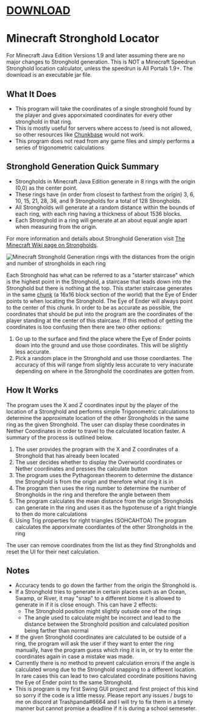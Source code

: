# [DOWNLOAD](https://drive.google.com/file/d/1lo_HM4BqYZF-Dpc9y4U26WeaqXZMI5Wa/view?usp=sharing)

# Minecraft Stronghold Locator
For Minecraft Java Edition Versions 1.9 and later assuming there are no major changes to Stronghold generation.
This is NOT a Minecraft Speedrun Stronghold location calculator, unless the speedrun is All Portals 1.9+.
The download is an executable jar file.

## What It Does
- This program will take the coordinates of a single stronghold found by the player and gives apporximated coordinates for every other stronghold in that ring. 
- This is mostly useful for servers where access to /seed is not allowed, so other resources like [Chunkbase](https://www.chunkbase.com/apps/stronghold-finder) would not work.
- This program does not read from any game files and simply performs a series of trigonometric calculations

## Stronghold Generation Quick Summary
- Strongholds in Minecraft Java Edition generate in 8 rings with the origin (0,0) as the center point.
- These rings have (in order from closest to farthest from the origin) 3, 6, 10, 15, 21, 28, 36, and 9 Strongholds for a total of 128 Strongholds.
- All Strongholds will generate at a random distance within the bounds of each ring, with each ring having a thickness of about 1536 blocks.
- Each Stronghold in a ring will generate at an about equal angle apart when measuring from the origin.

For more information and details about Stronghold Generation visit [The Minecraft Wiki page on Strongholds](https://minecraft.fandom.com/wiki/Stronghold).

![Minecraft Stronghold Generation rings with the distances from the origin and number of strongholds in each ring](https://static.wikia.nocookie.net/minecraft_gamepedia/images/9/9d/Strongholds_1.9.png/revision/latest/scale-to-width-down/400?cb=20210212055544)

Each Stronghold has what can be referred to as a "starter staircase" which is the highest point in the Stronghold, a staircase that leads down into the Stronghold but there is nothing at the top. This starter staircase generates in the same [chunk](https://minecraft.fandom.com/wiki/Chunk) (a 16x16 block section of the world) that the Eye of Ender points to when locating the Stronghold. The Eye of Ender will always point to the center of this chunk. In order to be as accurate as possible, the coordinates that should be put into the program are the coordinates of the player standing at the center of this staircase. If this method of getting the coordinates is too confusing then there are two other options:

1. Go up to the surface and find the place where the Eye of Ender points down into the ground and use those coordinates. This will be slightly less accurate.
2. Pick a random place in the Stronghold and use those coordiantes. The accuracy of this will range from slightly less accurate to very inacurate depending on where in the Stronghold the coordinates are gotten from.

## How It Works
The program uses the X and Z coordinates input by the player of the location of a Stronghold and performs simple Trigonometric calculations to determine the approximate location of the other Strongholds in the same ring as the given Stronghold. The user can display these coordinates in Nether Coordinates in order to travel to the calculated location faster. A summary of the process is outlined below.

1. The user provides the program with the X and Z coordinates of a Stronghold that has already been located
2. The user decides whether to display the Overworld coordinates or Nether coordinates and presses the calculate button
3. The program uses the Pythagorean theorem to determine the distance the Stronghold is from the origin and therefore what ring it is in
4. The program then uses the ring number to determine the number of Strongholds in the ring and therefore the angle between them
5. The program calculates the mean distance from the origin Strongholds can generate in the ring and uses it as the hypotenuse of a right triangle to then do more calculations
6. Using Trig properties for right triangles (SOHCAHTOA) The program calculates the apporximate coordiantes of the other Strongholds in the ring

The user can remove coordinates from the list as they find Strongholds and reset the UI for their next calculation.

## Notes
- Accuracy tends to go down the farther from the origin the Stronghold is.
- If a Stronghold tries to generate in certain places such as an Ocean, Swamp, or River, it may "snap" to a different biome it is allowed to generate in if it is close enough. This can have 2 effects:
  - The Stronghold position might slightly outside one of the rings
  - The angle used to calculate might be incorrect and lead to the distance between the Stronghold position and calculated position being farther than normal
- If the given Stronghold coordinates are calculated to be outside of a ring, the program will ask the user if they want to enter the ring manually, have the program guess which ring it is in, or try to enter the coordinates again in case a mistake was made.
- Currently there is no method to prevent calculation errors if the angle is calculated wrong due to the Stronghold snapping to a different location. In rare cases this can lead to two calculated coordinate positions having the Eye of Ender point to the same Stronghold.
- This is program is my first Swing GUI project and first project of this kind so sorry if the code is a little messy.
Please report any issues / bugs to me on discord at Trashpanda#6664 and I will try to fix them in a timely manner but cannot promise a deadline if it is during a school semeseter.
